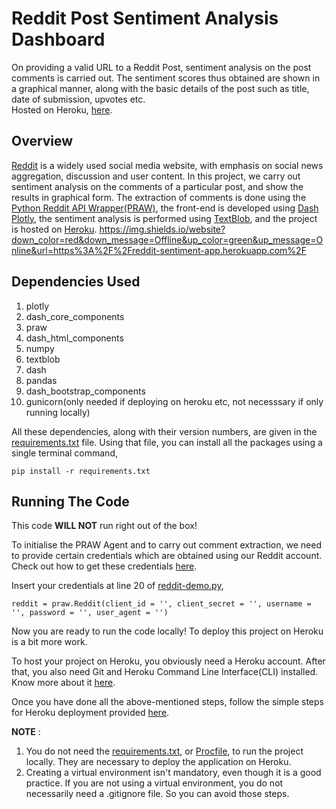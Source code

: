 # Reddit Post Sentiment Analysis Dashboard  
  
On providing a valid URL to a Reddit Post, sentiment analysis on the post comments is carried out. The sentiment scores thus obtained are shown in a graphical manner, along with the basic details of the post such as title, date of submission, upvotes etc.  
Hosted on Heroku, [here](https://reddit-sentiment-app.herokuapp.com/).  
  
## Overview  
  
[Reddit](https://www.reddit.com/) is a widely used social media website, with emphasis on social news aggregation, discussion and user content. In this project, we carry out sentiment analysis on the comments of a particular post, and show the results in graphical form. The extraction of comments is done using the [Python Reddit API Wrapper(PRAW)](https://praw.readthedocs.io/en/latest/), the front-end is developed using [Dash Plotly](https://dash.plotly.com/), the sentiment analysis is performed using [TextBlob](https://textblob.readthedocs.io/en/dev/), and the project is hosted on [Heroku](https://www.heroku.com/). https://img.shields.io/website?down_color=red&down_message=Offline&up_color=green&up_message=Online&url=https%3A%2F%2Freddit-sentiment-app.herokuapp.com%2F    
  
## Dependencies Used  
  
1. plotly
2. dash_core_components  
3. praw  
4. dash_html_components  
5. numpy  
6. textblob  
7. dash  
8. pandas  
9. dash_bootstrap_components  
10. gunicorn(only needed if deploying on heroku etc, not necesssary if only running locally)  
  
All these dependencies, along with their version numbers, are given in the [requirements.txt](https://github.com/pillaikartik10/reddit-sentiment-analysis-dashboard/blob/main/requirements.txt) file. Using that file, you can install all the packages using a single terminal command,  
```
pip install -r requirements.txt
```  
  
## Running The Code  
  
This code **WILL NOT** run right out of the box!  
  
To initialise the PRAW Agent and to carry out comment extraction, we need to provide certain credentials which are obtained using our Reddit account. Check out how to get these credentials [here](https://github.com/reddit-archive/reddit/wiki/OAuth2-Quick-Start-Example#first-steps).  
  
Insert your credentials at line 20 of [reddit-demo.py](https://github.com/pillaikartik10/reddit-sentiment-analysis-dashboard/blob/main/reddit-demo.py),  
```
reddit = praw.Reddit(client_id = '', client_secret = '', username = '', password = '', user_agent = '')
```  
  
Now you are ready to run the code locally! To deploy this project on Heroku is a bit more work.  
  
To host your project on Heroku, you obviously need a Heroku account. After that, you also need Git and Heroku Command Line Interface(CLI) installed. Know more about it [here](https://devcenter.heroku.com/articles/heroku-cli).  
  
Once you have done all the above-mentioned steps, follow the simple steps for Heroku deployment provided [here](https://dash.plotly.com/deployment).  
  
**NOTE** :  
1. You do not need the [requirements.txt](https://github.com/pillaikartik10/reddit-sentiment-analysis-dashboard/blob/main/requirements.txt), or [Procfile](https://github.com/pillaikartik10/reddit-sentiment-analysis-dashboard/blob/main/Procfile), to run the project locally. They are necessary to deploy the application on Heroku.  
2. Creating a virtual environment isn't mandatory, even though it is a good practice. If you are not using a virtual environment, you do not necessarily need a .gitignore file. So you can avoid those steps.  
  
